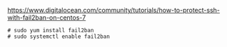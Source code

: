 https://www.digitalocean.com/community/tutorials/how-to-protect-ssh-with-fail2ban-on-centos-7

```
# sudo yum install fail2ban
# sudo systemctl enable fail2ban
```
